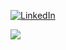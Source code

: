 <a href="https://www.linkedin.com/in/rafaelmedeiross/"><img alt="LinkedIn" src="https://img.shields.io/badge/LinkedIn-0077B5?style=for-the-badge&logo=linkedin&logoColor=white" /></a>

<img src="https://github-readme-stats-git-masterrstaa-rickstaa.vercel.app/api?username=rafaelmedeiross" />

<!--
**rafaelmedeiross/rafaelmedeiross** is a ✨ _special_ ✨ repository because its `README.md` (this file) appears on your GitHub profile.

Here are some ideas to get you started:

- 🔭 I’m currently working on ...
- 🌱 I’m currently learning ...
- 👯 I’m looking to collaborate on ...
- 🤔 I’m looking for help with ...
- 💬 Ask me about ...
- 📫 How to reach me: ...
- 😄 Pronouns: ...
- ⚡ Fun fact: ...
-->
